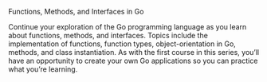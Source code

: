 Functions, Methods, and Interfaces in Go

Continue your exploration of the Go programming language as you learn about functions, methods, and interfaces. Topics include the implementation of functions, function types, object-orientation in Go, methods, and class instantiation. As with the first course in this series, you’ll have an opportunity to create your own Go applications so you can practice what you’re learning.
